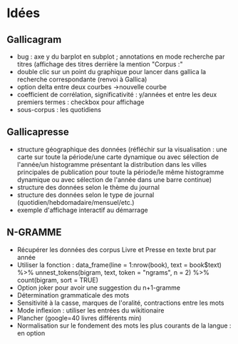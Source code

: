 # Idées

## Gallicagram
- bug : axe y du barplot en subplot ; annotations en mode recherche par titres (affichage des titres derrière la mention "Corpus :"
- double clic sur un point du graphique pour lancer dans gallica la recherche correspondante (renvoi à Gallica)
- option delta entre deux courbes ->nouvelle courbe
- coefficient de corrélation, significativité : y/années et entre les deux premiers termes : checkbox pour affichage
- sous-corpus : les quotidiens

## Gallicapresse
- structure géographique des données (réfléchir sur la visualisation : une carte sur toute la période/une carte dynamique ou avec sélection de l'année/un histogramme présentant la distribution dans les villes principales de publication pour toute la période/le même histogramme dynamique ou avec sélection de l'année dans une barre continue)
- structure des données selon le thème du journal
- structure des données selon le type de journal (quotidien/hebdomadaire/mensuel/etc.)
- exemple d'affichage interactif au démarrage

## N-GRAMME
- Récupérer les données des corpus Livre et Presse en texte brut par année
- Utiliser la fonction : data_frame(line = 1:nrow(book), text = book$text)  %>%  unnest_tokens(bigram, text, token = "ngrams", n = 2) %>%  count(bigram, sort = TRUE)
- Option joker pour avoir une suggestion du n+1-gramme
- Détermination grammaticale des mots
- Sensitivité à la casse, marques de l'oralité, contractions entre les mots
- Mode inflexion : utiliser les entrées du wikitionaire
- Plancher (google=40 livres différents min)
- Normalisation sur le fondement des mots les plus courants de la langue : en option
